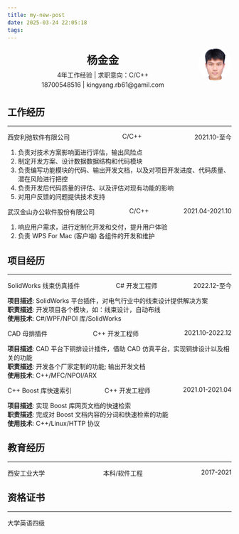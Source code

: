 ```yaml
---
title: my-new-post
date: 2025-03-24 22:05:18
tags:
---
```


<div style="display: flex; justify-content: space-between; align-items: start;">
    <div style="flex-grow: 1; display: flex; flex-direction: column; align-items: center; justify-content: center; height: 100px;">
        <h1 style="margin: 5px 0; font-size: 24px;">杨金金</h1>
        <p style="margin: 2px 0; font-size: 14px;">4年工作经验 | 求职意向：C/C++</p>
        <p style="margin: 2px 0; font-size: 14px;">18700548516 | kingyang.rb61@gamil.com</p>
    </div>
    <img src="kingyang.png" alt="照片" style="width: 75px; height: 75px; border-radius: 50%;">
</div>


## 工作经历
---
<div style="display: flex; justify-content: space-between;">
    <span>西安利弛软件有限公司</span>
    <span style="text-align: center; flex-grow: 1;">C/C++</span>
    <span>2021.10-至今</span>
</div>

1. 负责对技术方案影响面进行评估，输出风险点
2. 制定开发方案、设计数据数据结构和代码模块
3. 负责编写功能模块的代码、输出开发文档，以及对项目开发进度、代码质量、潜在风险进行把控
4. 负责开发后代码质量的评估、以及评估对现有功能的影响
5. 对用户反馈的问题提供技术支持

<div style="display: flex; justify-content: space-between;">
    <span>武汉金山办公软件股份有限公司</span>
    <span style="text-align: center; flex-grow: 1;">C/C++</span>
    <span>2021.04-2021.10</span>
</div>

1. 响应用户需求，进行定制化开发和交付，提升用户体验
2. 负责 WPS For Mac (客户端) 各组件的开发和维护

## 项目经历
---
<div style="display: flex; justify-content: space-between;">
    <span>SolidWorks 线束仿真插件</span>
    <span style="text-align: center; flex-grow: 1;">C# 开发工程师</span>
    <span>2022.12-至今</span>
</div>

**项目描述**:  SolidWorks 平台插件，对电气行业中的线束设计提供解决方案<br>
**职责描述**: 开发项目各个模块，如：线束设计，自动布线<br>
**使用技术**: C#/WPF/NPOI 库/SolidWorks

<div style="display: flex; justify-content: space-between;">
    <span>CAD 母排插件</span>
    <span style="text-align: center; flex-grow: 1;">C++ 开发工程师</span>
    <span>2021.10-2022.12</span>
</div>

**项目描述**: CAD 平台下铜排设计插件，借助 CAD 仿真平台，实现铜排设计以及相关的功能<br>
**职责描述**: 开发各个厂家定制的功能; 输出开发文档<br>
**使用技术**: C++/MFC/NPOI/ARX

<div style="display: flex; justify-content: space-between;">
    <span>C++ Boost 库快速索引</span>
    <span style="text-align: center; flex-grow: 1;">C++ 开发工程师</span>
    <span>2021.01-2021.04</span>
</div>

**项目描述**: 实现 Boost 库网页文档的快速检索<br>
**职责描述**: 完成对 Boost 文档内容的分词和快速检索的功能<br>
**使用技术**: C++/Linux/HTTP 协议

## 教育经历
---
<div style="display: flex; justify-content: space-between;">
    <span>西安工业大学</span>
    <span style="text-align: center; flex-grow: 1;">本科/软件工程</span>
    <span>2017-2021</span>
</div>

## 资格证书
---
大学英语四级

